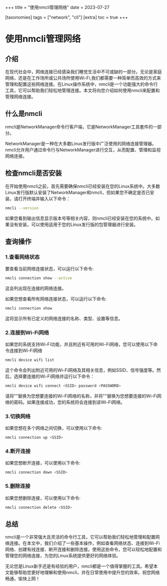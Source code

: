 +++
title = "使用nmcli管理网络"
date = 2023-07-27

[taxonomies]
tags = ["network", "cli"]
[extra]
toc = true
+++

# 使用nmcli管理网络

## 介绍

在现代社会中，网络连接已经感染我们睡觉生活中不可或缺的一部分。无论是家庭网络，还是在工作场所或公共场所使用Wi-Fi,我们都需要一种简单而高效的方式来管理和配置这些网络连接。在Linux操作系统中，nmcli是一个功能强大的命令行工具，它可以帮助我们轻松地管理连接。本文将向您介绍如何使用nmcli来配置和管理网络连接。

## 什么是nmcli

nmcli是NetworkManager命令行客户端，它是NetworkManager工具套件的一部分。

NetworkManager是一种在大多数Linux发行版中广泛使用的网络连接管理器。nmcli允许用户通过命令行与NetworkManager进行交互，从而配置、管理和监视网络连接。

## 检查nmcli是否安装

在开始使用nmcli之前，首先需要确保nmcli已经安装在您的Linux系统中。大多数Linux发行版默认安装了NetworkManager和nmcli，但如果您不确定是否已安装，请打开终端并输入以下命令：

```bash
nmcli --version
```

如果您看到输出信息显示版本号等相关内容，则nmcli已经安装在您的系统中。如果没有安装，可以使用适用于您的Linux发行版的包管理器进行安装。

## 查询操作

### 1.查看网络状态

要查看当前网络连接状态，可以运行以下命令:

```bash
nmcli connection show --active
```

这会列出现在连接的网络连接。

如果您想查看所有网络连接状态，可以运行以下命令:

```bash
nmcli connection show
```

这将显示所有已定义的网络连接的名称、类型、设置等信息。

### 2.连接到Wi-Fi网络

如果您的系统支持Wi-Fi功能，并且附近有可用的Wi-Fi网络，您可以使用以下命令连接到Wi-Fi网络

```bash
nmcli device wifi list
```

这个命令会列出附近可用的Wi-Fi网络及其相关信息，例如SSID、信号强度等。然后，选择要连接的Wi-Fi网络并运行以下命令：

```bash
nmcli device wifi connect <SSID> password <PASSWORD>
```

请将"<SSID>"替换为您想要连接的Wi-Fi网络的名称，并将"<PASSWORD>"替换为您想要连接的Wi-Fi网络的密码。如果连接成功，您的系统将会连接到该Wi-Fi网络。

### 3.切换网络

如果您想在多个网络之间切换，可以使用以下命令:

```bash
nmcli connection up <SSID>
```

### 4.断开连接

如果您想断开连接，可以使用以下命令:

```bash
nmcli connection down <SSID>
```

### 5.删除连接

如果您想删除连接，可以使用以下命令:

```bash
nmcli connection delete <SSID>
```

## 总结

nmcli是一个非常强大且灵活的命令行工具，它可以帮助我们轻松地管理和配置网络连接。在本文中，我们介绍了一些基本操作，例如查看网络状态、连接到Wi-Fi网络、创建有线连接、断开连接和删除连接。使用这些命令，您可以轻松地配置和管理您的网络连接，为您的Linux系统提供更好的网络体验。

无论您是Linux新手还是有经验的用户，nmcli都是一个值得掌握的工具。希望本文能够帮助您更好地理解和使用nmcli，并在日常使用中提升您的效率。祝您网络畅通，愉快上网！

